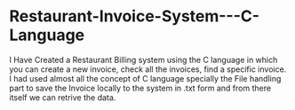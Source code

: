 # Restaurant-Invoice-System---C-Language
I Have Created a Restaurant Billing system using the C language in which you can create a new invoice, check all the invoices, find a specific invoice. I had used almost all the concept of C language specially the File handling part to save the Invoice locally to the system in .txt form and from there itself we can retrive the data.
